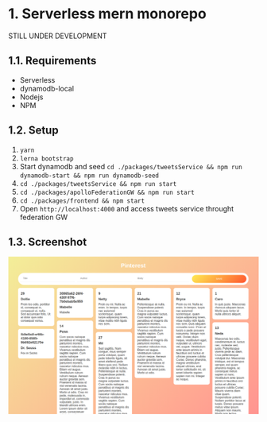# 1. Serverless mern monorepo

STILL UNDER DEVELOPMENT

## 1.1. Requirements
- Serverless
- dynamodb-local
- Nodejs
- NPM

## 1.2. Setup

1. `yarn`
2. `lerna bootstrap`
3. Start dynamodb and seed `cd ./packages/tweetsService && npm run dynamodb-start && npm run dynamodb-seed`
4. `cd ./packages/tweetsService && npm run start`
5. `cd ./packages/apolloFederationGW && npm run start`
6. `cd ./packages/frontend && npm start`
7. Open `http://localhost:4000` and access tweets service throught federation GW


## 1.3. Screenshot
![Screenshot](https://raw.githubusercontent.com/MrRajatSharma/serverless-mern-monorepo/master/packages/frontend/screenshot/Screenshot%20from%202020-08-30%2001-11-11.png)
